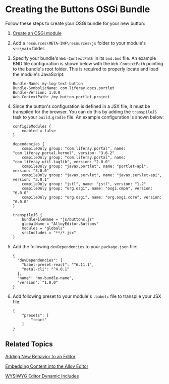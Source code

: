 # Creating the Buttons OSGi Bundle [](id=creating-the-buttons-osgi-bundle)

Follow these steps to create your OSGi bundle for your new button:

1.  [Create an OSGi module](/develop/tutorials/-/knowledge_base/7-1/starting-module-development#creating-a-module)

2.  Add a `resources\META-INF\resources\js` folder to your module's `src\main`
    folder.

3.  Specify your bundle's `Web-ContextPath` in its `bnd.bnd` file. An example
    BND file configuration is shown below with the `Web-ContextPath` pointing to
    the bundle's root folder. This is required to properly locate and load the
    module's JavaScript:

        Bundle-Name: my-log-text-button
        Bundle-SymbolicName: com.liferay.docs.portlet
        Bundle-Version: 1.0.0
        Web-ContextPath: /my-button-portlet-project

4.  Since the button's configuration is defined in a JSX file, it must be
    transpiled for the browser. You can do this by adding the `transpileJS` task
    to your `build.gradle` file. An example configuration is shown below:

        configJSModules {
            enabled = false
        }

        dependencies {
        	compileOnly group: "com.liferay.portal", name: "com.liferay.portal.kernel", version: "3.6.2"
        	compileOnly group: "com.liferay.portal", name: "com.liferay.util.taglib", version: "2.0.0"
        	compileOnly group: "javax.portlet", name: "portlet-api", version: "3.0.0"
        	compileOnly group: "javax.servlet", name: "javax.servlet-api", version: "3.0.1"
        	compileOnly group: "jstl", name: "jstl", version: "1.2"
        	compileOnly group: "org.osgi", name: "osgi.cmpn", version: "6.0.0"
        	compileOnly group: "org.osgi", name: "org.osgi.core", version: "6.0.0"
        }

        transpileJS {
            bundleFileName = "js/buttons.js"
            globalName = "AlloyEditor.Buttons"
            modules = "globals"
            srcIncludes = "**/*.jsx"
        }

5.  Add the following `devDependencies` to your `package.json` file:

        {
          "devDependencies": {
            "babel-preset-react": "^6.11.1",
            "metal-cli": "^4.0.1"
          },
          "name": "my-bundle-name",
          "version": "1.0.0"
        }

6.  Add following preset to your module's `.babelc` file to transpile your JSX
    file:

        {
        	"presets": [
        		"react"
        	]
        }

## Related Topics [](id=related-topics)

[Adding New Behavior to an Editor](/develop/tutorials/-/knowledge_base/7-1/adding-new-behavior-to-an-editor)

[Embedding Content into the Alloy Editor](/develop/tutorials/-/knowledge_base/7-1/embedding-content-in-the-alloy-editor)

[WYSIWYG Editor Dynamic Includes](/develop/tutorials/-/knowledge_base/7-1/wysiwyg-editor-dynamic-includes)
